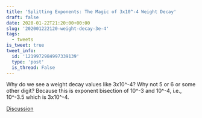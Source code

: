 ```yaml
---
title: 'Splitting Exponents: The Magic of 3x10^-4 Weight Decay'
draft: false
date: 2020-01-22T21:20:00+00:00
slug: '202001222120-weight-decay-3e-4'
tags:
  - tweets
is_tweet: true
tweet_info:
  id: '1219972984997339139'
  type: 'post'
  is_thread: False
---
```




Why do we see a weight decay values like 3x10^-4? Why not 5 or 6 or some other digit? Because this is exponent bisection of 10^-3 and 10^-4, i.e., 10^-3.5 which is 3x10^-4.

[Discussion](https://x.com/sytelus/status/1219972984997339139)
